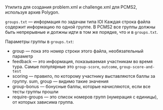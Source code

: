 Утилита для создания problem.xml и challenge.xml для PCMS2, используя архив Polygon.

`groups.txt` &mdash; информация по задачам типа IOI
Каждая строка файла содержит информацию по одной группе. В PCMS2 все группы должны быть непрерывные и должны идти в том же порядке, что и в `groups.txt`.

Параметры группы в `groups.txt`:

 - group &mdash; пока это номер строки этого файла, необязательный параметр
 - feedback &mdash; это информация, показываемая участникам во время тура. Самые популярные это `group-score`, `outcome`, `group-score-and-test`
 - scoring &mdash; правило, по которому участнику выставляются баллы за группу. sum, group — видимо такие значения
 - group-bonus &mdash; бонусные баллы, которые начисляются, если все тесты группы прошли
 - require-groups &mdash; это список номеров групп (нумерация с единицы), от которых зависима группа.
 
